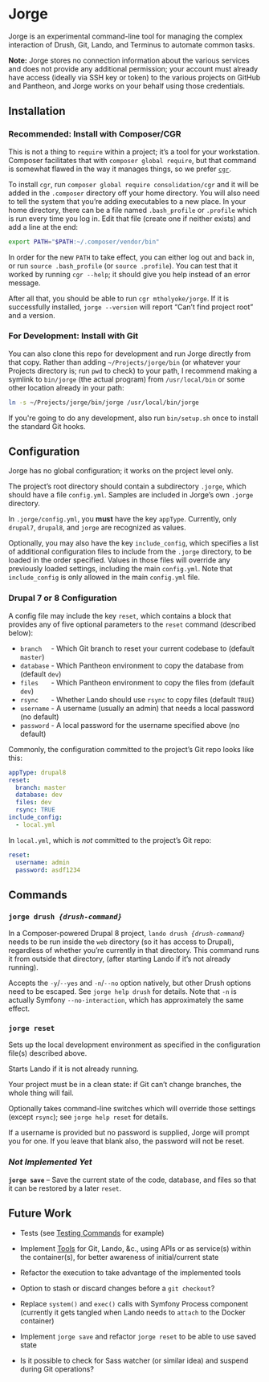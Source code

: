 # Jorge

Jorge is an experimental command-line tool for managing the complex interaction of Drush, Git, Lando, and Terminus to automate common tasks.

**Note:** Jorge stores no connection information about the various services and does not provide any additional permission; your account must already have access (ideally via SSH key or token) to the various projects on GitHub and Pantheon, and Jorge works on your behalf using those credentials.

## Installation

### Recommended: Install with Composer/CGR

This is not a thing to `require` within a project; it’s a tool for your workstation. Composer facilitates that with `composer global require`, but that command is somewhat flawed in the way it manages things, so we prefer [`cgr`](https://pantheon.io/blog/fixing-composer-global-command).

To install `cgr`, run `composer global require consolidation/cgr` and it will be added in the `.composer` directory off your home directory. You will also need to tell the system that you’re adding executables to a new place. In your home directory, there can be a file named `.bash_profile` or `.profile` which is run every time you log in. Edit that file (create one if neither exists) and add a line at the end:
```bash
export PATH="$PATH:~/.composer/vendor/bin"
```

In order for the new `PATH` to take effect, you can either log out and back in, or run `source .bash_profile` (or `source .profile`). You can test that it worked by running `cgr --help`; it should give you help instead of an error message.

After all that, you should be able to run `cgr mtholyoke/jorge`. If it is successfully installed, `jorge --version` will report “Can’t find project root” and a version.


### For Development: Install with Git

You can also clone this repo for development and run Jorge directly from that copy. Rather than adding `~/Projects/jorge/bin` (or whatever your Projects directory is; run `pwd` to check) to your path, I recommend making a symlink to `bin/jorge` (the actual program) from `/usr/local/bin` or some other location already in your path:
```bash
ln -s ~/Projects/jorge/bin/jorge /usr/local/bin/jorge
```

If you're going to do any development, also run `bin/setup.sh` once to install the standard Git hooks.

## Configuration

Jorge has no global configuration; it works on the project level only.

The project’s root directory should contain a subdirectory `.jorge`, which should have a file `config.yml`. Samples are included in Jorge’s own `.jorge` directory.

In `.jorge/config.yml`, you **must** have the key `appType`. Currently, only `drupal7`, `drupal8`, and `jorge` are recognized as values.

Optionally, you may also have the key `include_config`, which specifies a list of additional configuration files to include from the `.jorge` directory, to be loaded in the order specified. Values in those files will override any previously loaded settings, including the main `config.yml`. Note that `include_config` is only allowed in the main `config.yml` file.

### Drupal 7 or 8 Configuration

A config file may include the key `reset`, which contains a block that provides any of five optional parameters to the `reset` command (described below):
- `branch  ` - Which Git branch to reset your current codebase to (default `master`)
- `database` - Which Pantheon environment to copy the database from (default `dev`)
- `files   ` - Which Pantheon environment to copy the files from (default `dev`)
- `rsync   ` - Whether Lando should use `rsync` to copy files (default `TRUE`)
- `username` - A username (usually an admin) that needs a local password (no default)
- `password` - A local password for the username specified above (no default)

Commonly, the configuration committed to the project’s Git repo looks like this:
```yml
appType: drupal8
reset:
  branch: master
  database: dev
  files: dev
  rsync: TRUE
include_config:
  - local.yml
```

In `local.yml`, which is _not_ committed to the project’s Git repo:
```yml
reset:
  username: admin
  password: asdf1234
```


## Commands

### `jorge drush `_`{drush-command}`_

In a Composer-powered Drupal 8 project, `lando drush `_`{drush-command}`_ needs to be run inside the `web` directory (so it has access to Drupal), regardless of whether you’re currently in that directory. This command runs it from outside that directory, (after starting Lando if it’s not already running).

Accepts the `-y`/`--yes` and `-n`/`--no` option natively, but other Drush options need to be escaped. See `jorge help drush` for details. Note that `-n` is actually Symfony `--no-interaction`, which has approximately the same effect.


### `jorge reset`

Sets up the local development environment as specified in the configuration file(s) described above.

Starts Lando if it is not already running.

Your project must be in a clean state: if Git can’t change branches, the whole thing will fail.

Optionally takes command-line switches which will override those settings (except `rsync`); see `jorge help reset` for details.

If a username is provided but no password is supplied, Jorge will prompt you for one. If you leave that blank also, the password will not be reset.


### _Not Implemented Yet_

**`jorge save`** – Save the current state of the code, database, and files so that it can be restored by a later `reset`.


## Future Work

- Tests (see [Testing Commands](https://symfony.com/doc/current/console.html#testing-commands) for example)

- Implement [Tools](src/Tool/) for Git, Lando, &c., using APIs or as service(s) within the container(s), for better awareness of initial/current state

- Refactor the execution to take advantage of the implemented tools

- Option to stash or discard changes before a `git checkout`?

- Replace `system()` and `exec()` calls with Symfony Process component (currently it gets tangled when Lando needs to `attach` to the Docker container)

- Implement `jorge save` and refactor `jorge reset` to be able to use saved state

- Is it possible to check for Sass watcher (or similar idea) and suspend during Git operations?

